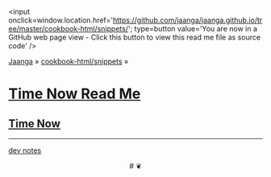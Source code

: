 ﻿<span style=display:none; >[You are now in a GitHub source code view - click this link to view this read me file as a web page]
( http://jaanga.github.io/cookbook-html/snippets/ "View file as a web page." ) </span>
<input onclick=window.location.href='https://github.com/jaanga/jaanga.github.io/tree/master/cookbook-html/snippets/'; type=button  value='You are now in a GitHub web page view - Click this button to view this read me file as source code' />

[Jaanga]( http://jaanga.github.io ) » [cookbook-html/snippets]( http://jaanga.github.io/cookbook-html/snippets/  ) » 


[Time Now Read Me]( index.html#readme.md )
===


## [Time Now]( index.html )

***

[dev notes]( index.html#dev-notes.md )

<center title="dingbat" >
# <a href=javascript:window.scrollTo(0,0); style=text-decoration:none; > ❦ </a>
</center>